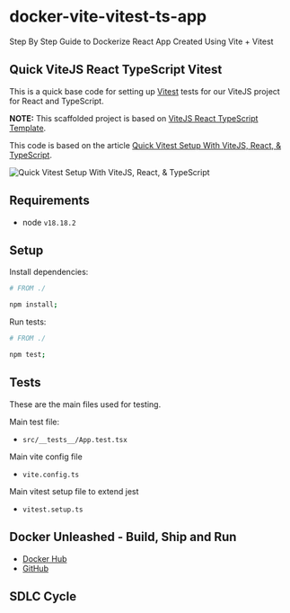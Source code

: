 # docker-vite-vitest-ts-app

Step By Step Guide to Dockerize React App Created Using Vite + Vitest

## Quick ViteJS React TypeScript Vitest

This is a quick base code for setting up [Vitest](https://vitest.dev) tests for our ViteJS project for React and TypeScript.

**NOTE:** This scaffolded project is based on [ViteJS React TypeScript Template](https://github.com/vitejs/vite/tree/main/packages/create-vite/template-react-ts).

This code is based on the article [Quick Vitest Setup With ViteJS, React, & TypeScript](https://codingwithmanny.medium.com/quick-vitest-setup-with-vitejs-react-typescript-bea9d3a01b07).

![Quick Vitest Setup With ViteJS, React, & TypeScript](./README/article.png)

## Requirements

- node `v18.18.2`

## Setup

Install dependencies:

```bash
# FROM ./

npm install;
```

Run tests:

```bash
# FROM ./

npm test;
```

## Tests

These are the main files used for testing.

Main test file:

- `src/__tests__/App.test.tsx`

Main vite config file

- `vite.config.ts`

Main vitest setup file to extend jest

- `vitest.setup.ts`

## Docker Unleashed - Build, Ship and Run

- [Docker Hub](https://medium.com/platformer-blog/lets-publish-a-docker-image-to-docker-hub-using-a-github-action-f0b17e5cceb3)
- [GitHub](https://betterstack.com/community/guides/scaling-nodejs/dockerize-nodejs/)
## SDLC Cycle 

